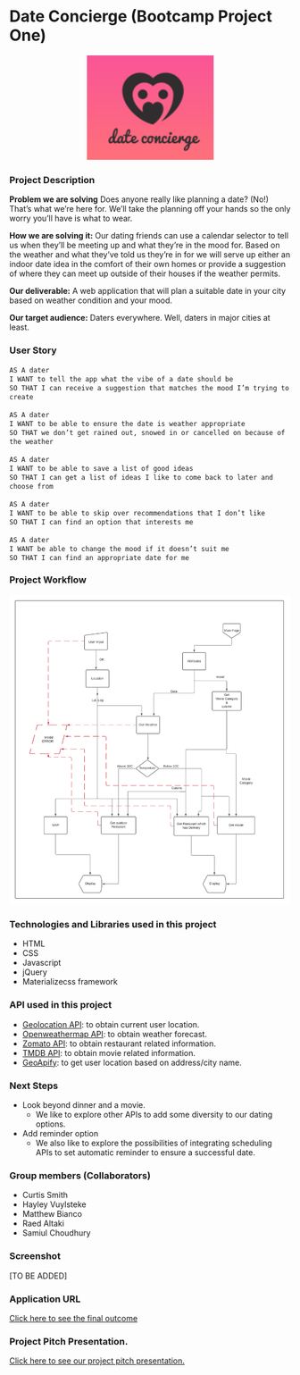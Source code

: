 # Date Concierge (Bootcamp Project One)
<div align="center"><img src="./assets/images/logo - stacked.png" /></div>

### Project Description
**Problem we are solving** Does anyone really like planning a date? (No!) That’s what we’re here for. We’ll take the planning off your hands so the only worry you’ll have is what to wear.

**How we are solving it:** Our dating friends can use a calendar selector to tell us when they’ll be meeting up and what they’re in the mood for. Based on the weather and what they’ve told us they’re in for we will serve up either an indoor date idea in the comfort of their own homes or provide a suggestion of where they can meet up outside of their houses if the weather permits.

**Our deliverable:** A web application that will plan a suitable date in your city based on weather condition and your mood.

**Our target audience:** Daters everywhere. Well, daters in major cities at least.

### User Story

```
AS A dater
I WANT to tell the app what the vibe of a date should be
SO THAT I can receive a suggestion that matches the mood I’m trying to create

AS A dater
I WANT to be able to ensure the date is weather appropriate
SO THAT we don’t get rained out, snowed in or cancelled on because of the weather

AS A dater
I WANT to be able to save a list of good ideas
SO THAT I can get a list of ideas I like to come back to later and choose from

AS A dater
I WANT to be able to skip over recommendations that I don’t like
SO THAT I can find an option that interests me

AS A dater
I WANT be able to change the mood if it doesn’t suit me
SO THAT I can find an appropriate date for me

```

### Project Workflow
![project work flow](./assets/images/flow-chart.svg)
### Technologies and Libraries used in this project
* HTML
* CSS
* Javascript
* jQuery
* Materializecss framework

### API used in this project
* [Geolocation API](https://developer.mozilla.org/en-US/docs/Web/API/Geolocation_API): to obtain current user location.
* [Openweathermap API](https://openweathermap.org/api): to obtain weather forecast. 
* [Zomato API](https://developers.zomato.com/documentation): to obtain restaurant related information.
* [TMDB API](https://developers.themoviedb.org/3/getting-started/introduction): to obtain movie related information.
* [GeoApify](https://www.geoapify.com/geocoding-api): to get user location based on address/city name.

### Next Steps
* Look beyond dinner and a movie.
    * We like to explore other APIs to add some diversity to our dating options.
* Add reminder option
    * We also like to explore the possibilities of integrating scheduling APIs to set automatic reminder to ensure a successful date.

### Group members (Collaborators)
* Curtis Smith
* Hayley Vuylsteke
* Matthew Bianco
* Raed Altaki
* Samiul Choudhury

### Screenshot
[TO BE ADDED]

### Application URL
[Click here to see the final outcome](https://projectoneteamfour.github.io/date-concierge/)

### Project Pitch Presentation.
[Click here to see our project pitch presentation.](https://docs.google.com/presentation/d/1O5l2414WPD-L7Ughg7jrHNQU4WVeClyeEt2E_G0Qk-0/edit?usp=sharing)